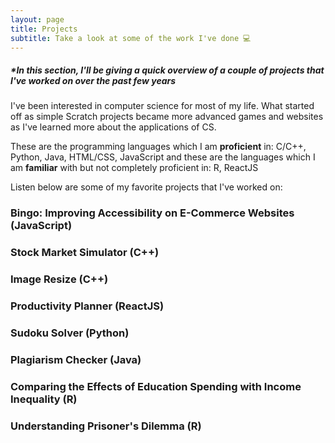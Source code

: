 ```yaml
---
layout: page
title: Projects
subtitle: Take a look at some of the work I've done 💻
---
```


##### *In this section, I'll be giving a quick overview of a couple of projects that I've worked on over the past few years

I've been interested in computer science for most of my life. What started off as simple Scratch projects became more advanced games and websites as I've learned more about the applications of CS. 

These are the programming languages which I am **proficient** in: C/C++, Python, Java, HTML/CSS, JavaScript
and these are the languages which I am **familiar** with but not completely proficient in: R, ReactJS 

Listen below are some of my favorite projects that I've worked on:

### Bingo: Improving Accessibility on E-Commerce Websites (JavaScript)

### Stock Market Simulator (C++)

### Image Resize (C++)

### Productivity Planner (ReactJS)

### Sudoku Solver (Python)

### Plagiarism Checker (Java)

### Comparing the Effects of Education Spending with Income Inequality (R)

### Understanding Prisoner's Dilemma (R)

